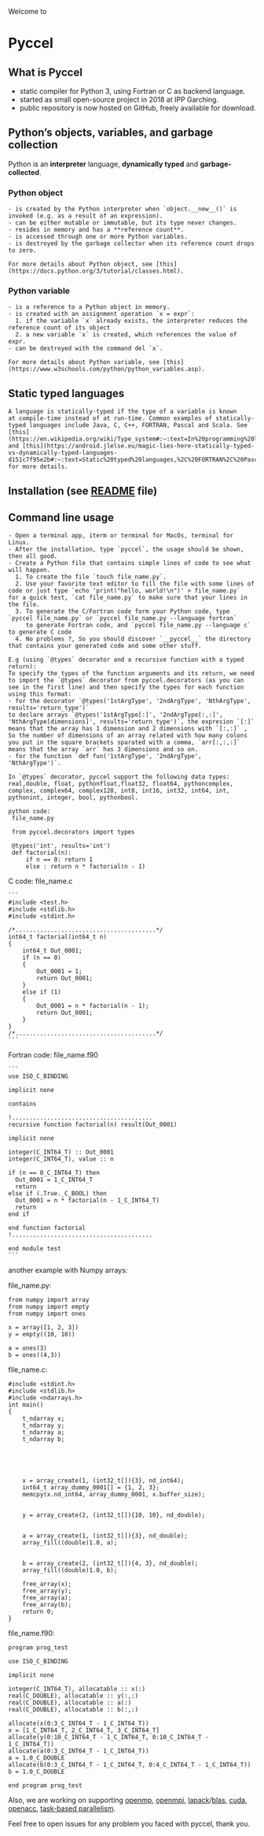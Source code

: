 Welcome to
# Pyccel

 ## What is Pyccel

-   static compiler for Python 3, using Fortran or C as backend language.
-   started as small open-source project in 2018 at IPP Garching.
-   public repository is now hosted on GitHub, freely available for download.

 ## Python’s objects, variables, and garbage collection

 Python is an **interpreter** language, **dynamically typed** and **garbage-collected**.

 ### Python object

    - is created by the Python interpreter when `object.__new__()` is invoked (e.g. as a result of an expression).
    - can be either mutable or immutable, but its type never changes.
    - resides in memory and has a **reference count**.
    - is accessed through one or more Python variables.
    - is destroyed by the garbage collector when its reference count drops to zero.

    For more details about Python object, see [this](https://docs.python.org/3/tutorial/classes.html).

 ### Python variable
    - is a reference to a Python object in memory.
    - is created with an assignment operation `x = expr`:
      1. if the variable `x` already exists, the interpreter reduces the reference count of its object
      2. a new variable `x` is created, which references the value of expr.
    - can be destroyed with the command del `x`.

    For more details about Python variable, see [this](https://www.w3schools.com/python/python_variables.asp).

 ## Static typed languages

    A language is statically-typed if the type of a variable is known at compile-time instead of at run-time. Common examples of statically-typed languages include Java, C, C++, FORTRAN, Pascal and Scala. See [this](https://en.wikipedia.org/wiki/Type_system#:~:text=In%20programming%20languages%2C%20a%20type,%2C%20expressions%2C%20functions%20or%20modules.) and [this](https://android.jlelse.eu/magic-lies-here-statically-typed-vs-dynamically-typed-languages-d151c7f95e2b#:~:text=Static%20typed%20languages,%2C%20FORTRAN%2C%20Pascal%20and%20Scala.) for more details.

 ## Installation (see [README](https://github.com/pyccel/pyccel/blob/master/README.rst) file)

 ## Command line usage
    - Open a terminal app, iterm or terminal for MacOs, terminal for Linux. 
    - After the installation, type `pyccel`, the usage should be shown, then all good.
    - Create a Python file that contains simple lines of code to see what will happen.
      1. To create the file `touch file_name.py`.
      2. Use your favorite text editor to fill the file with some lines of code or just type `echo 'print("hello, world!\n")' > file_name.py`        for a quick test, `cat file_name.py` to make sure that your lines in the file.
      3. To generate the C/Fortran code form your Python code, type `pyccel file_name.py` or `pyccel file_name.py --language fortran`
         to generate Fortran code, and `pyccel file_name.py --language c` to generate C code
      4. No problems ?, So you should discover `__pyccel__` the directory that contains your generated code and some other stuff.

    E.g (using `@types` decorator and a recursive function with a typed return):
    To specify the types of the function arguments and its return, we need to import the `@types` decorator from pyccel.decorators (as you can see in the first line) and then specify the types for each function using this format:
    - for the decorator `@types('1stArgType', '2ndArgType', 'NthArgType', results='return_type')`
    to declare arrays `@types('1stArgType[:]', '2ndArgType[:,:]', 'NthArgType[dimensions]', results='return_type')`, the expresion `[:]` means that the array has 1 dimension and 2 dimensions with `[:,:]` , So the number of dimensions of an array related with how many colons you put in the square brackets sparated with a comma, `arr[:,:,:]` means that the array `arr` has 3 dimensions and so on.
    - for the function `def fun('1stArgType', '2ndArgType', 'NthArgType')`.
   
    In `@types` decorator, pyccel support the following data types: real,double, float, pythonfloat,float32, float64, pythoncomplex, complex, complex64, complex128, int8, int16, int32, int64, int, pythonint, integer, bool, pythonbool.
   
    python code:
     file_name.py
   ```
    from pyccel.decorators import types

    @types('int', results='int')
    def factorial(n):
        if n == 0: return 1
        else : return n * factorial(n - 1)
   ```
   C code:
    file_name.c
   
    ```
    #include <test.h>
    #include <stdlib.h>
    #include <stdint.h>

    /*........................................*/
    int64_t factorial(int64_t n)
    {
        int64_t Out_0001;
        if (n == 0)
        {
            Out_0001 = 1;
            return Out_0001;
        }
        else if (1)
        {
            Out_0001 = n * factorial(n - 1);
            return Out_0001;
        }
    }
    /*........................................*/
    ```
   Fortran code:
    file_name.f90
    
    ```
    use ISO_C_BINDING

    implicit none

    contains

    !........................................
    recursive function factorial(n) result(Out_0001)

    implicit none

    integer(C_INT64_T) :: Out_0001
    integer(C_INT64_T), value :: n

    if (n == 0_C_INT64_T) then
      Out_0001 = 1_C_INT64_T
      return
    else if (.True._C_BOOL) then
      Out_0001 = n * factorial(n - 1_C_INT64_T)
      return
    end if

    end function factorial
    !........................................

    end module test
    ```
   another example with Numpy arrays:
   
   file_name.py:
   
   ```
   from numpy import array
   from numpy import empty
   from numpy import ones

   x = array([1, 2, 3])
   y = empty((10, 10))

   a = ones(3)
   b = ones((4,3))
   ```
   file_name.c:
   
   ```
   #include <stdint.h>
   #include <stdlib.h>
   #include <ndarrays.h>
   int main()
   {
       t_ndarray x;
       t_ndarray y;
       t_ndarray a;
       t_ndarray b;





       x = array_create(1, (int32_t[]){3}, nd_int64);
       int64_t array_dummy_0001[] = {1, 2, 3};
       memcpy(x.nd_int64, array_dummy_0001, x.buffer_size);


       y = array_create(2, (int32_t[]){10, 10}, nd_double);


       a = array_create(1, (int32_t[]){3}, nd_double);
       array_fill((double)1.0, a);


       b = array_create(2, (int32_t[]){4, 3}, nd_double);
       array_fill((double)1.0, b);

       free_array(x);
       free_array(y);
       free_array(a);
       free_array(b);
       return 0;
   }
   ```
   file_name.f90:
   
   ```
   program prog_test

   use ISO_C_BINDING

   implicit none

   integer(C_INT64_T), allocatable :: x(:)
   real(C_DOUBLE), allocatable :: y(:,:)
   real(C_DOUBLE), allocatable :: a(:)
   real(C_DOUBLE), allocatable :: b(:,:)

   allocate(x(0:3_C_INT64_T - 1_C_INT64_T))
   x = [1_C_INT64_T, 2_C_INT64_T, 3_C_INT64_T]
   allocate(y(0:10_C_INT64_T - 1_C_INT64_T, 0:10_C_INT64_T - 1_C_INT64_T))
   allocate(a(0:3_C_INT64_T - 1_C_INT64_T))
   a = 1.0_C_DOUBLE
   allocate(b(0:3_C_INT64_T - 1_C_INT64_T, 0:4_C_INT64_T - 1_C_INT64_T))
   b = 1.0_C_DOUBLE

   end program prog_test
   ```
Also, we are working on supporting [openmp](https://en.wikipedia.org/wiki/OpenMP), [openmpi](https://en.wikipedia.org/wiki/Open_MPI), [lapack](https://en.wikipedia.org/wiki/LAPACK)/[blas](https://en.wikipedia.org/wiki/Basic_Linear_Algebra_Subprograms), [cuda](https://en.wikipedia.org/wiki/CUDA), [openacc](https://en.wikipedia.org/wiki/OpenACC), [task-based parallelism](https://en.wikipedia.org/wiki/Task_parallelism).

Feel free to open issues for any problem you faced with pyccel, thank you.
